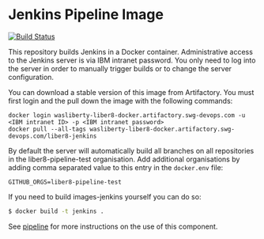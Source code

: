 # Jenkins Pipeline Image
[![Build Status](https://travis.ibm.com/liber8/images-jenkins.svg?token=SLEenfULapEFS7qrDAxj&branch=master)](https://travis.ibm.com/liber8/images-jenkins)

This repository builds Jenkins in a Docker container. Administrative access to the Jenkins server is via IBM intranet password. You only need to log into the server in order to manually trigger builds or to change the server configuration. 

You can download a stable version of this image from Artifactory. You must first login and the pull down the image with the following commands:

```
docker login wasliberty-liber8-docker.artifactory.swg-devops.com -u <IBM intranet ID> -p <IBM intranet password>
docker pull --all-tags wasliberty-liber8-docker.artifactory.swg-devops.com/liber8-jenkins
```

By default the server will automatically build all branches on all repositories in the liber8-pipeline-test organisation. Add additional organisations by adding comma separated value to this entry in the `docker.env` file:

```
GITHUB_ORGS=liber8-pipeline-test
```

If you need to build images-jenkins yourself you can do so: 

``` sh
$ docker build -t jenkins .
```

See [pipeline](https://github.ibm.com/liber8/pipeline) for more instructions on the use of this component. 
